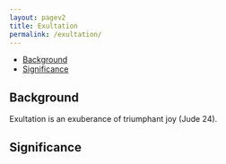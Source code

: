```yaml
---
layout: pagev2
title: Exultation
permalink: /exultation/
---
```

- [Background](#background)
- [Significance](#significance)

## Background

Exultation is an exuberance of triumphant joy (Jude 24).

## Significance
